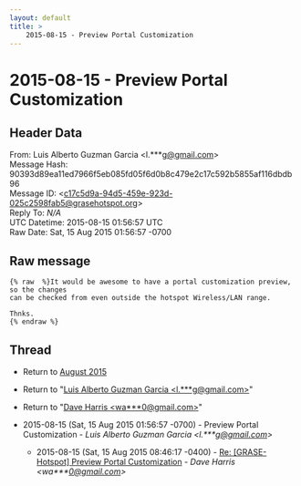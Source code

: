 ```yaml
---
layout: default
title: >
    2015-08-15 - Preview Portal Customization
---
```


# 2015-08-15 - Preview Portal Customization

## Header Data

From: Luis Alberto Guzman Garcia \<l.***g@gmail.com\><br>
Message Hash: 90393d89ea11ed7966f5eb085fd05f6d0b8c479e2c17c592b5855af116dbdb96<br>
Message ID: \<c17c5d9a-94d5-459e-923d-025c2598fab5@grasehotspot.org\><br>
Reply To: _N/A_<br>
UTC Datetime: 2015-08-15 01:56:57 UTC<br>
Raw Date: Sat, 15 Aug 2015 01:56:57 -0700<br>

## Raw message

```
{% raw  %}It would be awesome to have a portal customization preview, so the changes 
can be checked from even outside the hotspot Wireless/LAN range.

Thnks.
{% endraw %}
```

## Thread

+ Return to [August 2015](/archive/2015/08)

+ Return to "[Luis Alberto Guzman Garcia <l.***g<span>@</span>gmail.com>](/authors/l____g_at_gmail_com)"
+ Return to "[Dave Harris <wa***0<span>@</span>gmail.com>](/authors/wa___0_at_gmail_com)"

+ 2015-08-15 (Sat, 15 Aug 2015 01:56:57 -0700) - Preview Portal Customization - _Luis Alberto Guzman Garcia \<l.***g@gmail.com\>_
  + 2015-08-15 (Sat, 15 Aug 2015 08:46:17 -0400) - [Re: [GRASE-Hotspot] Preview Portal Customization](/archive/2015/08/f81f1f3cb2aaec4817b1844a5981a8d8afbd1e962bb7967492a43f05dc6d7054) - _Dave Harris \<wa***0@gmail.com\>_


